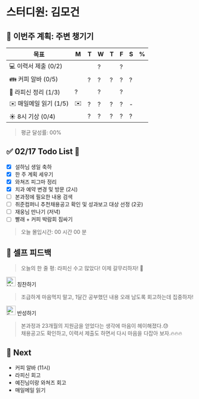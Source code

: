 # 스터디원: 김모건

## 🚀 이번주 계획: 주변 챙기기

| 목표                   | M   | T   | W   | T   | F   | S   | %   |
| ---------------------- | --- | --- | --- | --- | --- | --- | --- |
| 💻 이력서 제출 (0/2)   |     |     | ?   |     | ?   |     |     |
| 👪 커피 알바 (0/5)     |     | ?   | ?   | ?   | ?   | ?   |     |
| 📜 라피신 정리 (1/3)   | ?   |     | ?   |     | ?   |     |     |
| ✉️ 매일메일 읽기 (1/5) | ✉️  | ?   | ?   | ?   | ?   | -   |     |
| ☀️ 8시 기상 (0/4)      |     | ?   | ?   | ?   | ?   | ?   |     |

> 평균 달성률: 00% <br>

## ✅ 02/17 Todo List 🌅

- [x] 설하님 생일 축하
- [x] 한 주 계획 세우기
- [x] 와쳐즈 피그마 정리
- [x] 치과 예약 변경 및 방문 (2시)
- [ ] 본과정에 필요한 내용 검색
- [ ] 취준컴퍼니 추천채용공고 확인 및 성과보고 대상 선정 (2곳)
- [ ] 재웅님 만나기 (저녁)
- [ ] 빨래 + 커피 박람회 짐싸기

> 오늘 몰입시간: 00 시간 00 분<br>

## 🎉 셀프 피드백

> 오늘의 한 줄 평: 라피신 수고 많았다! 이제 갈무리하자! 🫠 <br>

<img src="https://raw.githubusercontent.com/Tarikul-Islam-Anik/Animated-Fluent-Emojis/master/Emojis/Smilies/Hugging%20Face.png" alt="Hugging Face" width="25" height="25"> 칭찬하기 </img>

> 조급하게 마음먹지 말고, 1달간 공부했던 내용 오래 남도록 회고하는데 집중하자! <br>

<img src="https://raw.githubusercontent.com/Tarikul-Islam-Anik/Animated-Fluent-Emojis/master/Emojis/Smilies/Face%20with%20Monocle.png" alt="Face with Monocle" width="25" height="25"> 반성하기</img>

> 본과정과 23개월의 지원금을 얻었다는 생각에 마음이 헤이해졌다.😓 <br>
> 채용공고도 확인하고, 이력서 제출도 하면서 다시 마음을 다잡아 보자.🔥🔥🔥 <br>

## 🌱 Next

- 커피 알바 (11시)
- 라피신 회고
- 예진님이랑 와쳐즈 회고
- 매일메일 읽기
